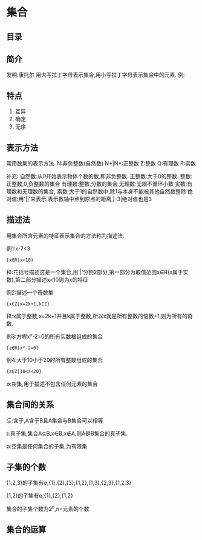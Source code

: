 # 集合

## 目录

## 简介

发明:康托尔
用大写拉丁字母表示集合,用小写拉丁字母表示集合中的元素.
例:


## 特点

1. 互异
2. 确定
3. 无序

## 表示方法

常用数集的表示方法.
N:非负整数(自然数)
N+|N*:正整数
Z:整数
Q:有理数
R:实数

补充:
自然数:从0开始表示物体个数的数,即非负整数.
正整数:大于0的整数.
整数:正整数,0,负整数的集合
有理数:整数,分数的集合
无理数:无限不循环小数
实数:有理数和无理数的集合,
素数:大于1的自然数中,除1与本身不能被其他自然数整除
绝对值:用'||'来表示,表示数轴中点到原点的距离,|-3|绝对值也是3

## 描述法
用集合所含元素的特征表示集合的方法称为描述法.

例1:x-7<3
```
{x∈R|x<10}
```
释:花括号描述这是一个集合,用'|'分割2部分,第一部分为取值范围x∈R(x属于实数),第二部分描述x<10则为x的特征

例2:描述一个奇数集

```
{x∈Z|x=2k+1,k∈Z}
```
释:x属于整数,x=2k+1并且k属于整数,所以x就是所有整数的倍数+1,则为所有的奇数.

例3:方程x²-2=0的所有实数根组成的集合
```
{z∈R|x²-2=0}
```

例4:大于10小于20的所有整数组成的集合
```latex
{z∈Z|10<z<20}
```
∅:空集,用于描述不包含任何元素的集合


## 集合间的关系


$\subseteq$:含于,A含于B且A集合与B集合可以相等

$\subsetneqq$:真子集,集合A$\subseteq$B,x∈B,x∉A,则A是B集合的真子集.

∅:空集是任何集合的子集,为有限集

## 子集的个数

{1,2,3}的子集有∅,{1},{2},{3},{1,2},{1,3},{2,3},{1,2,3}

{1,2}的子集有∅,{1},{2},{1,2}

集合的子集个数为2$^{n}$,n=元素的个数

## 集合的运算